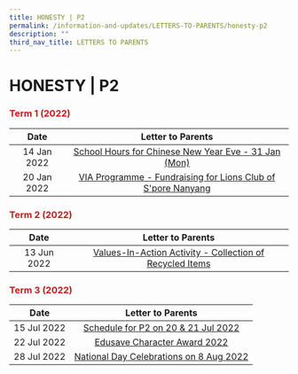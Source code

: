 ```yaml
---
title: HONESTY | P2
permalink: /information-and-updates/LETTERS-TO-PARENTS/honesty-p2
description: ""
third_nav_title: LETTERS TO PARENTS
---
```

# HONESTY | P2

### <span style = "color: #c81b1b"> <b>Term 1 (2022)</b> </span>

<table>
<thead>
  <tr>
    <th style="text-align: center;">Date</th>
    <th style="text-align: center;">Letter to Parents</th>
  </tr>
</thead>
<tbody>
  <tr>
    <td style="text-align: center;">14 Jan 2022</td>
    <td style="text-align: center;"><a href="/files/INFORMATION%20AND%20UPDATES/Letter%20To%20Parents/Honesty%20P2/020%20Sch%20Hours%20on%20CNY%20Eve%2031%20Jan%202022.pdf" target = "_blank">School Hours for Chinese New Year Eve - 31 Jan (Mon)</a><br></td>
  </tr>
  <tr>
    <td style="text-align: center;"> 20 Jan 2022</td>
    <td style="text-align: center;"><a href="/files/INFORMATION%20AND%20UPDATES/Letter%20To%20Parents/Honesty%20P2/022%20VIA%20Programme%20Fundraising%20for%20Lions%20Club%20of%20Singapore%20Nanyang.pdf" target = "_blank">VIA Programme - Fundraising for Lions Club of S'pore Nanyang</a> </td>
  </tr>
</tbody>
</table>

### <span style = "color: #c81b1b"> <b>Term 2 (2022)</b> </span>

<table>
<thead>
  <tr>
    <th style="text-align: center;">Date</th>
    <th style="text-align: center;">Letter to Parents</th>
  </tr>
</thead>
<tbody>
  <tr>
    <td style="text-align: center;">13 Jun 2022</td>
    <td style="text-align: center;"><a href="/files/INFORMATION%20AND%20UPDATES/Letter%20To%20Parents/Honesty%20P2/044%20Collection%20of%20Recycled%20items.pdf" target = "_blank">Values-In-Action Activity - Collection of Recycled Items</a></td>
  </tr>
</tbody>
</table>

### <span style = "color: #c81b1b"> <b>Term 3 (2022)</b> </span>

<table>
<thead>
  <tr>
    <th style="text-align: center;">Date</th>
    <th style="text-align: center;">Letter to Parents</th>
  </tr>
</thead>
<tbody>
  <tr>
    <td style="text-align: center;">15 Jul 2022 </td>
    <td style="text-align: center;"><a href="/files/INFORMATION%20AND%20UPDATES/Letter%20To%20Parents/Honesty%20P2/053%20Schedule%20for%20P2%20on%2020%20and%2021%20July.pdf" target = "_blank">Schedule for P2 on 20 &amp; 21 Jul 2022 </a></td>
  </tr>
  <tr>
    <td style="text-align: center;"> 22 Jul 2022</td>
    <td style="text-align: center;"><a href="/files/INFORMATION%20AND%20UPDATES/Letter%20To%20Parents/Honesty%20P2/050%20ECHA%20letter%20to%20parents%202022.pdf" target = "_blank">Edusave Character Award 2022 </a></td>
  </tr>
  <tr>
    <td style="text-align: center;">28 Jul 2022 </td>
    <td style="text-align: center;"><a href="/files/INFORMATION%20AND%20UPDATES/Letter%20To%20Parents/Honesty%20P2/058%20National%20Day%20Celebrations%20on%208%20Aug%202022.pdf" target = "_blank">National Day Celebrations on 8 Aug 2022 </a></td>
  </tr>
</tbody>
</table>